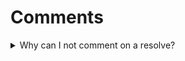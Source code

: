 # Comments

<details>

<summary>Why can I not comment on a resolve?</summary>

<mark style="color:green;">**`oneliner`**</mark>

You can only comment on market resolutions if you have been selected to vote on them.

<mark style="color:blue;">**`extended`**</mark>

Everything on Uvio is about having real [skin in the game](https://en.wikipedia.org/wiki/Skin\_in\_the\_game\_\(phrase\)). Every single Claim proposed on Uvio goes through different lifecycle phases. Every lifecycle phase represents its own market. And only if you participate in a market, only then you can comment on it. In the case of market resolutions you may or may not be selected to verify events in the real world by what we call the [random truth sampling](claims.md#how-to-resolve-a-claim) process. If you have been selected as a voter, then you can comment on market resolutions. Whether you have been selected or not, as long as you have staked reputation on the resolving Claim, whether that itself is a `propose` or `dispute`, you can always comment on those Claims.

</details>

